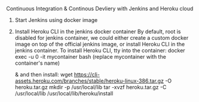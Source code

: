 Continuous Integration & Continous Devliery with Jenkins and Heroku cloud

1. Start Jenkins using docker image
2. Install Heroku CLI in the jenkins docker container
    By default, root is disabled for jenkins container, we could either create a custom docker image on top of the official jenkins image,
    or install Heroku CLI in the jenkins container.
    To install Heroku CLI, tty into the container:
    docker exec -u 0 -it mycontainer bash    (replace mycontainer with the container's name)
    
    & and then install:
     wget https://cli-assets.heroku.com/branches/stable/heroku-linux-386.tar.gz -O heroku.tar.gz
     mkdir -p /usr/local/lib
     tar -xvzf heroku.tar.gz -C /usr/local/lib
     /usr/local/lib/heroku/install
